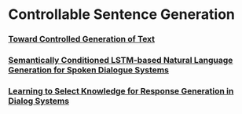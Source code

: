 # Controllable Sentence Generation

### [Toward Controlled Generation of Text](https://arxiv.org/pdf/1703.00955.pdf)

### [Semantically Conditioned LSTM-based Natural Language Generation for Spoken Dialogue Systems](https://arxiv.org/pdf/1508.01745.pdf)

### [Learning to Select Knowledge for Response Generation in Dialog Systems](https://arxiv.org/pdf/1902.04911.pdf)

